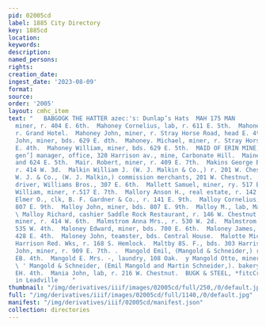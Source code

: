 ```yaml
---
pid: 02005cd
label: 1885 City Directory
key: 1885cd
location: 
keywords: 
description: 
named_persons: 
rights: 
creation_date: 
ingest_date: '2023-08-09'
format: 
source: 
order: '2005'
layout: cmhc_item
text: "   BABGOGK THE HATTER azec:'s: Dunlap’s Hats  MAH 175 MAN        Mahon Thomas,
  miner, r. 404 E. 6th.  Mahoney Cornelius, lab, r. 611 E. 5th.  Mahoney Jerry, mining,
  r. Grand Hotel.  Mahoney John, miner, r. Stray Horse Road, head E. 4th.  Mahoney
  John, miner, bds. 629 E. dth.  Mahoney. Michael, miner, r. Stray Horse Road, head
  E. 4th.  Mahoney William, miner, bds. 629 E. 5th.  MAID OF ERIN MINE, Eben Smith,
  gen’] manager, office, 320 Harrison av., mine, Carbonate Hill.  Maine Hotel, 622
  and 624 E. 5th.  Mair. Robert, miner, r. 409 E. 7th.  Makins George B., engineer,
  r. 414 W. 3d.  Malkin William J. (W. J. Malkin & Co.,) r. 201 W. Chestnut.  Malkin
  W. J. & Co., (W. J. Malkin,) commission merchants, 201 W. Chestnut.  Malette Anton,
  driver, Williams Bros., 307 E. 6th.  Mallett Samuel, miner, ry. 517 E. 7th.  ' Mallett
  William, miner, r.517 E. 7th.  Mallory Anson H., real estate, r. 142 E. 9th.  Mallory
  Elmer O., clk, B. F. Gardner & Co., r. 141 E. 9th.  Malloy Cornelius, miner, bds.
  807 E. 9th.  Malloy John, miner, bds. 807 E. 9th.  Malloy M., lab, Manville Smelter,
  \ Malloy Richard, cashier Saddle Rock Restaurant, r. 146 W. Chestnut.  Malloy Thomas,
  miner, r. 414 W. 6th.  Malmstrom Anna Mrs., r. 530 W. 2d.  Malmstrom Charles, r.
  535 W. 4th.  Maloney Edward, miner, bds. 700 E. 6th.  Maloney James, miner, bds.
  428 E. 4th.  Maloney John, teamster, bds. Central House.  Malotte Michael, lab,
  Harrison Red. Wks, r. 168 S. Hemlock.  Maltby 8S. F., bds. 303 Harrison av.  Mangan
  John, miner, r. 909 E. 7th. .  Mangold Emil, (Mangold & Schneider,) r. rear 724
  EB. 4th.  Mangold E. Mrs. -, laundry, 108 Oak.  y Mangold Otto, miner, r. 108 Oak.
  \ ' Mangold & Schneider, (Emil Mangold and Martin Schneider,). bakery, rear 724
  EH. 4th.  Mania John, lab, r. 216 W. Chestnut.  BUGK & STEEL, *fitcCrmns° Companies
  in Leadville    "
thumbnail: "/img/derivatives/iiif/images/02005cd/full/250,/0/default.jpg"
full: "/img/derivatives/iiif/images/02005cd/full/1140,/0/default.jpg"
manifest: "/img/derivatives/iiif/02005cd/manifest.json"
collection: directories
---
```

